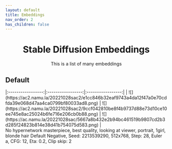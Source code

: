```yaml
---
layout: default
title: Embeddings
nav_order: 2
has_children: false
---
```


<h1 align="center">Stable Diffusion Embeddings</h1>

<p align="center">This is a list of many embeddings </p>

## Default

<div>
|:-----------------:|:-----------------:|:-----------------:|
| ![](https://ac2.namu.la/20221028sac2/e1cc846b32eaf9743a4da12f47a0e70cdfda39e068d47aa4ca0799bf80033ad8.png) | ![](https://ac2.namu.la/20221028sac2/9ccf042810be8f4b9737d88e73d10ce10ee745e8ac25024b6fe716e206cb0b88.png) | ![](https://ac.namu.la/20221028sac/5667a8b432e2b94bc461519b9807cd2b3d285f24823b814e38d41b754075d583.png) |

</div> No hypernetwork
masterpiece, best quality, looking at viewer, portrait, 1girl, blonde hair Default Negative, Seed: 2213539290, 512x768, Step: 28, Euler a, CFG: 12, Eta: 0.2, Clip skip: 2 
